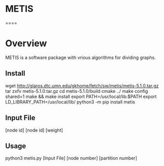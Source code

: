 # METIS
====
# Overview
METIS is a software package with vrious algorithms for dividing graphs.

## Install
wget http://glaros.dtc.umn.edu/gkhome/fetch/sw/metis/metis-5.1.0.tar.gz
tar zxfv metis-5.1.0.tar.gz
cd metis-5.1.0/build
cmake ../
make config shared=1
make && make install
export PATH=/usr/local/lib:$PATH
export LD_LIBRARY_PATH=/usr/local/lib/
python3 -m pip install metis

## Input File
[node id] [node id] [weight]

## Usage
python3 metis.py [Input File] [node number] [partition number]
